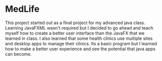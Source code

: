 # MedLife


This project started out as a final project for my advanced java class. Learning JavaFXML wasn't required but 
I decided to go ahead and teach myself how to create a better user interface than the JavaFX that we learned in class. 
I also learned that some health clinics use multiple sites and desktop apps to manage their clinics. Its a basic program
but I learned how to make a better user experience and see the potential that java apps can become.

